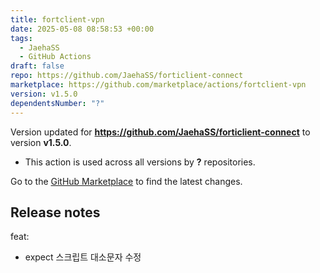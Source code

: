 ```yaml
---
title: fortclient-vpn
date: 2025-05-08 08:58:53 +00:00
tags:
  - JaehaSS
  - GitHub Actions
draft: false
repo: https://github.com/JaehaSS/forticlient-connect
marketplace: https://github.com/marketplace/actions/fortclient-vpn
version: v1.5.0
dependentsNumber: "?"
---
```



Version updated for **https://github.com/JaehaSS/forticlient-connect** to version **v1.5.0**.
- This action is used across all versions by **?** repositories.

Go to the [GitHub Marketplace](https://github.com/marketplace/actions/fortclient-vpn) to find the latest changes.

## Release notes

feat:
- expect 스크립트 대소문자 수정
